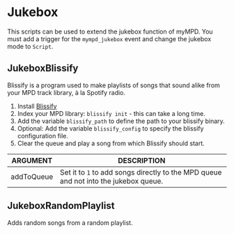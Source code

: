 # Jukebox

This scripts can be used to extend the jukebox function of myMPD. You must add a trigger for the `mympd_jukebox` event and change the jukebox mode to `Script`.

## JukeboxBlissify

Blissify is a program used to make playlists of songs that sound alike from your MPD track library, à la Spotify radio.

1. Install [Blissify](https://github.com/Polochon-street/blissify-rs)
2. Index your MPD library: `blissify init` - this can take a long time.
3. Add the variable `blissify_path` to define the path to your blissify binary.
4. Optional: Add the variable `blissify_config` to specify the blissify configuration file.
5. Clear the queue and play a song from which Blissify should start.

| ARGUMENT | DESCRIPTION |
| -------- | ----------- |
| addToQueue | Set it to `1` to add songs directly to the MPD queue and not into the jukebox queue. |

## JukeboxRandomPlaylist

Adds random songs from a random playlist.

